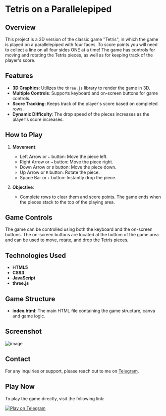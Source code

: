 # Tetris on a Parallelepiped

## Overview
This project is a 3D version of the classic game "Tetris", in which the game is played on a parallelepiped with four faces. To score points you will need to collect a line on all four sides ONE at a time!
The game has controls for moving and rotating the Tetris pieces, as well as for keeping track of the player's score.

## Features
- **3D Graphics**: Utilizes the `three.js` library to render the game in 3D.
- **Multiple Controls**: Supports keyboard and on-screen buttons for game controls.
- **Score Tracking**: Keeps track of the player's score based on completed rows.
- **Dynamic Difficulty**: The drop speed of the pieces increases as the player's score increases.

## How to Play
1. **Movement**:
   - Left Arrow or `←` button: Move the piece left.
   - Right Arrow or `→` button: Move the piece right.
   - Down Arrow or `D` button: Move the piece down.
   - Up Arrow or `R` button: Rotate the piece.
   - Space Bar or `↓` button: Instantly drop the piece.

2. **Objective**:
   - Complete rows to clear them and score points. The game ends when the pieces stack to the top of the playing area.

## Game Controls
The game can be controlled using both the keyboard and the on-screen buttons. The on-screen buttons are located at the bottom of the game area and can be used to move, rotate, and drop the Tetris pieces.

## Technologies Used
- **HTML5**
- **CSS3**
- **JavaScript**
- **three.js**

## Game Structure
- **index.html**: The main HTML file containing the game structure, canva and game logic.

## Screenshot
![image](https://github.com/Che1enger/tetris-tg-app/assets/128822478/b86d8c5b-e01d-4af3-ad4f-45d2218d4029)

## Contact
For any inquiries or support, please reach out to me on [Telegram](@ivansynenko).

## Play Now
To play the game directly, visit the following link:

[![Play on Telegram](https://img.shields.io/badge/Play%20on-Telegram-blue)](https://t.me/Che1engerTetris_bot)
